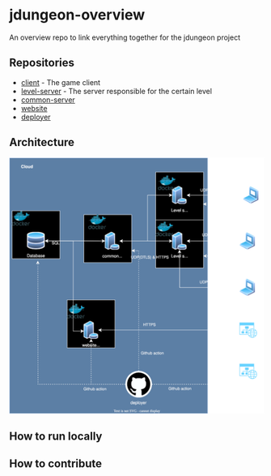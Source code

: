 # jdungeon-overview
An overview repo to link everything together for the jdungeon project
## Repositories
- [client](https://github.com/jonathaneeckhout/jdungeon-client) - The game client
- [level-server](https://github.com/jonathaneeckhout/jdungeon-level-server) - The server responsible for the certain level
- [common-server](https://github.com/jonathaneeckhout/jdungeon-common-server)
- [website](https://github.com/jonathaneeckhout/jdungeon-website)
- [deployer](https://github.com/jonathaneeckhout/jdungeon-deployer)

## Architecture
![Diagram](jdungeon-architecture.drawio.svg)

## How to run locally

## How to contribute
